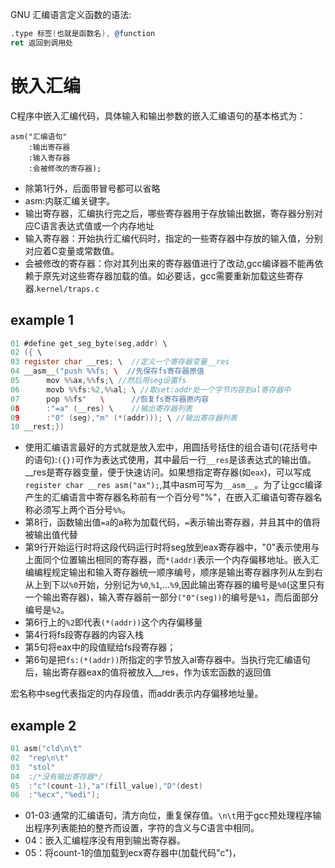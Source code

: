 GNU 汇编语言定义函数的语法:

```asm
.type 标签(也就是函数名), @function
ret 返回到调用处
```

# 嵌入汇编

C程序中嵌入汇编代码，具体输入和输出参数的嵌入汇编语句的基本格式为：

```
asm("汇编语句"
	:输出寄存器
	:输入寄存器
	:会被修改的寄存器);
```

* 除第1行外，后面带冒号都可以省略
* asm:内联汇编关键字。
* 输出寄存器，汇编执行完之后，哪些寄存器用于存放输出数据，寄存器分别对应C语言表达式值或一个内存地址
* 输入寄存器：开始执行汇编代码时，指定的一些寄存器中存放的输入值，分别对应着C变量或常数值。
* 会被修改的寄存器：你对其列出来的寄存器值进行了改动,gcc编译器不能再依赖于原先对这些寄存器加载的值。如必要话，gcc需要重新加载这些寄存器.`kernel/traps.c`

## example 1
```c
01 #define get_seg_byte(seg,addr) \
02 ({ \
03 register char __res; \  //定义一个寄存器变量__res
04 __asm__("push %%fs; \  //先保存fs寄存器原值
05 		mov %%ax,%%fs;\ //然后用seg设置fs
06 		movb %%fs:%2,%%al; \ //取set:addr处一个字节内容到al寄存器中
07 		pop %%fs"   \      //恢复fs寄存器原内容
08 		:"=a" (__res) \    //输出寄存器列表
09 		:"0" (seg),"m" (*(addr))); \ //输出寄存器列表
10 __rest;})
```

* 使用汇编语言最好的方式就是放入宏中，用圆括号括住的组合语句(花括号中的语句):`({})`可作为表达式使用，其中最后一行`__res`是该表达式的输出值。__res是寄存器变量，便于快速访问。如果想指定寄存器(如`eax`)，可以写成`register char __res asm("ax");`,其中asm可写为`__asm__`。为了让gcc编译产生的汇编语言中寄存器名称前有一个百分号"%"，在嵌入汇编语句寄存器名称必须写上两个百分号`%%`。
* 第8行，函数输出值`=a`的a称为加载代码，`=`表示输出寄存器，并且其中的值将被输出值代替
* 第9行开始运行时将这段代码运行时将seg放到eax寄存器中，"0"表示使用与上面同个位置输出相同的寄存器，而`*(addr)`表示一个内存偏移地址。嵌入汇编编程规定输出和输入寄存器统一顺序编号，顺序是输出寄存器序列从左到右从上到下以`%0`开始，分别记为`%0`,`%1`,...`%9`,因此输出寄存器的编号是`%0`(这里只有一个输出寄存器)，输入寄存器前一部分`("0"(seg))`的编号是`%1`，而后面部分编号是`%2`。
* 第6行上的`%2`即代表`(*(addr))`这个内存偏移量
* 第4行将fs段寄存器的内容入栈
* 第5句将eax中的段值赋给fs段寄存器；
* 第6句是把`fs:(*(addr))`所指定的字节放入al寄存器中。当执行完汇编语句后，输出寄存器eax的值将被放入__res，作为该宏函数的返回值


宏名称中seg代表指定的内存段值，而addr表示内存偏移地址量。

## example 2

```c
01 asm("cld\n\t"
02 	"rep\n\t"
03 	"stol"
04 	:/*没有输出寄存器*/
05 	:"c"(count-1),"a"(fill_value),"D"(dest)
06	:"%ecx","%edi");
```

* 01-03:通常的汇编语句，清方向位，重复保存值。`\n\t`用于gcc预处理程序输出程序列表能拍的整齐而设置，字符的含义与C语言中相同。
* 04：嵌入汇编程序没有用到输出寄存器。
* 05：将count-1的值加载到ecx寄存器中(加载代码"c")，